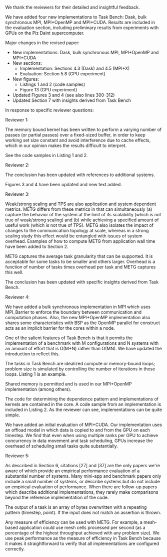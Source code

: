 We thank the reviewers for their detailed and insightful feedback.

We have added four new implementations to Task Bench: Dask, bulk synchronous MPI,
MPI+OpenMP and MPI+CUDA. Results are included in the evaluation
section, including preliminary results from experiments with GPUs on
the Piz Daint supercomputer.

Major changes in the revised paper:

  * New implementations: Dask, bulk synchronous MPI, MPI+OpenMP and MPI+CUDA
  * New sections:
      - Implementation: Sections 4.3 (Dask) and 4.5 (MPI+X)
      - Evaluation: Section 5.8 (GPU experiment)
  * New figures:
      - Listings 1 and 2 (code samples)
      - Figure 13 (GPU experiment)
  * Updated Figures 3 and 4 (see also lines 300-312)
  * Updated Section 7 with insights derived from Task Bench

In response to specific reviewer questions:

Reviewer 1:

The memory bound kernel has been written to perform a varying number
of passes (or partial passes) over a fixed-sized buffer, in order to
keep working set size constant and avoid interference due to cache
effects, which in our opinion makes the results difficult to
interpret.

See the code samples in Listing 1 and 2.

Reviewer 2:

The conclusion has been updated with references to additional systems.

Figures 3 and 4 have been updated and new text added.

Reviewer 3:

Weak/strong scaling and TPS are also application and system dependent
metrics. METG differs from these metrics in that can simultaneously
(a) capture the behavior of the system at the limit of its scalability
(which is not true of weak/strong scaling) and (b) while achieving a
specified amount of useful work (which is not true of TPS). METG also
isolates the impact of changes to the communication topology at scale,
whereas in a strong scaling study this effect would be entangled with
issues of system overhead. Examples of how to compute METG from
application wall time have been added to Section 2.

METG captures the average task granularity that can be supported. It
is acceptable for some tasks to be smaller and others larger. Overhead
is a function of number of tasks times overhead per task and METG
captures this well.

The conclusion has been updated with specific insights derived from
Task Bench.

Reviewer 4:

We have added a bulk synchronous implementation in MPI which uses
MPI_Barrier to enforce the boundary between communication and
computation phases. Also, the new MPI+OpenMP implementation also
shares some characteristics with BSP as the OpenMP parallel for
construct acts as an implicit barrier for the cores within a node.

One of the salient features of Task Bench is that it permits the
implementation of a benchmark with M configurations and N systems with
an amount of effort that is O(M+N) rather than O(MN). We have updated
the introduction to reflect this.

The tasks in Task Bench are idealized compute or memory-bound loops;
problem size is simulated by controlling the number of iterations in
these loops. Listing 1 is an example.

Shared memory is permitted and is used in our MPI+OpenMP
implementation (among others).

The code for determining the dependence pattern and implementations of
kernels are contained in the core. A code sample from an
implementation is included in Listing 2. As the reviewer can see,
implementations can be quite simple.

We have added an initial evaluation of MPI+CUDA. Our implementation
uses an offload model in which data is copied to and from the GPU on
each timestep. We find that even when using multiple ranks per GPU to
achieve concurrency in data movement and task scheduling, GPUs
increase the overhead of scheduling small tasks quite substantially.

Reviewer 5:

As described in Section 6, citations [27] and [37] are the only papers
we're aware of which provide an empirical performance evaluation of a
substantial number of systems. Many mini-app and benchmark papers only
include a small number of systems, or describe systems but do not
include an empirical evaluation of performance. When there are
follow-up papers which describe additional implementations, they
rarely make comparisons beyond the reference implementation of the
code.

The output of a task is an array of bytes overwritten with a repeating
pattern (timestep, point). If the input does not match an assertion is
thrown.

Any measure of efficiency can be used with METG. For example, a
mesh-based application could use mesh cells processed per second (as a
percentage of the highest throughput achieved with any problem
size). We use peak performance as the measure of efficiency in Task
Bench because it makes it straightforward to verify that all
implementations are configured correctly.
